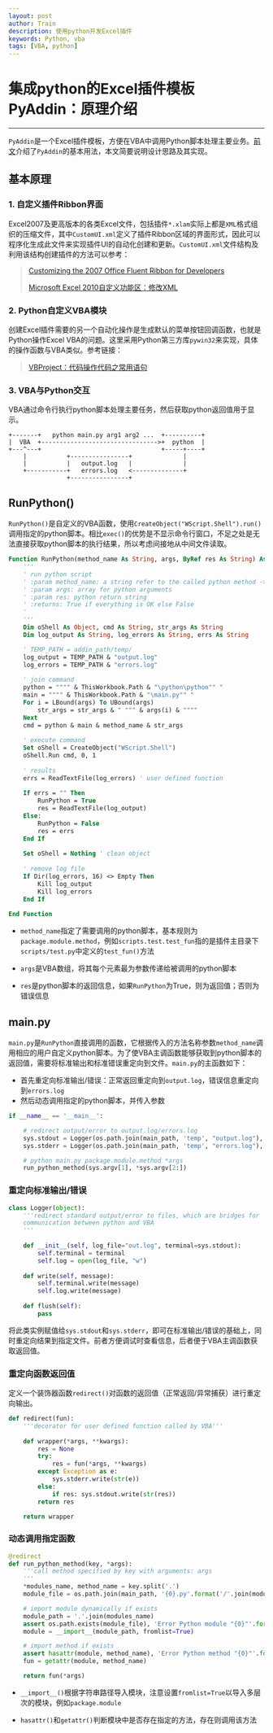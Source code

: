 ```yaml
---
layout: post
author: Train
description: 使用python开发Excel插件
keywords: Python, vba
tags: [VBA, python]
---
```


# 集成python的Excel插件模板PyAddin：原理介绍

---

`PyAddin`是一个Excel插件模板，方便在VBA中调用Python脚本处理主要业务。[前文](2019-01-28-集成python的Excel插件模板PyAddin：使用说明.md)介绍了`PyAddin`的基本用法，本文简要说明设计思路及其实现。

## 基本原理

### 1. 自定义插件Ribbon界面

Excel2007及更高版本的各类Excel文件，包括插件`*.xlam`实际上都是`XML`格式组织的压缩文件，其中`CustomUI.xml`定义了插件Ribbon区域的界面形式，因此可以程序化生成此文件来实现插件UI的自动化创建和更新。`CustomUI.xml`文件结构及利用该结构创建插件的方法可以参考：

> [Customizing the 2007 Office Fluent Ribbon for Developers](https://docs.microsoft.com/en-us/previous-versions/office/developer/office-2007/aa338202(v%3doffice.12))
>
> [Microsoft Excel 2010自定义功能区：修改XML](2017-07-24-Microsoft-Excel-2010自定义功能区：修改XML.md)

### 2. Python自定义VBA模块

创建Excel插件需要的另一个自动化操作是生成默认的菜单按钮回调函数，也就是Python操作Excel VBA的问题。这里采用Python第三方库`pywin32`来实现，具体的操作函数与VBA类似。参考链接：

> [VBProject：代码操作代码之常用语句](https://blog.csdn.net/fenghome/article/details/10373393)


### 3. VBA与Python交互

VBA通过命令行执行python脚本处理主要任务，然后获取python返回值用于显示。

```
+-------+   python main.py arg1 arg2 ...  +----------+
|  VBA  +-------------------------------->+  python  |
+---^---+                                 +-----+----+
    |           +----------------+              |
    |           |   output.log   |              |
    +-----------+   errors.log   <--------------+
                +----------------+
```


## RunPython()

`RunPython()`是自定义的VBA函数，使用`CreateObject("WScript.Shell").run()`调用指定的python脚本。相比`exec()`的优势是不显示命令行窗口，不足之处是无法直接获取python脚本的执行结果，所以考虑间接地从中间文件读取。


```vb
Function RunPython(method_name As String, args, ByRef res As String) As Boolean
    '''
    ' run python script
    ' :param method_name: a string refer to the called python method -> package.module.method
    ' :param args: array for python arguments
    ' :param res: python return string
    ' :returns: True if everything is OK else False
    '
    '''
    Dim oShell As Object, cmd As String, str_args As String
    Dim log_output As String, log_errors As String, errs As String

    ' TEMP_PATH = addin_path/temp/    
    log_output = TEMP_PATH & "output.log"
    log_errors = TEMP_PATH & "errors.log"
    
    ' join command
    python = """" & ThisWorkbook.Path & "\python\python"" "
    main = """" & ThisWorkbook.Path & "\main.py"" "
    For i = LBound(args) To UBound(args)
        str_args = str_args & " """ & args(i) & """"
    Next
    cmd = python & main & method_name & str_args
    
    ' execute command
    Set oShell = CreateObject("WScript.Shell")
    oShell.Run cmd, 0, 1
    
    ' results
    errs = ReadTextFile(log_errors) ' user defined function
    
    If errs = "" Then
        RunPython = True
        res = ReadTextFile(log_output)
    Else:
        RunPython = False
        res = errs
    End If
    
    Set oShell = Nothing ' clean object
    
    ' remove log file
    If Dir(log_errors, 16) <> Empty Then
        Kill log_output
        Kill log_errors
    End If
    
End Function
```

- `method_name`指定了需要调用的python脚本，基本规则为`package.module.method`，例如`scripts.test.test_fun`指的是插件主目录下`scripts/test.py`中定义的`test_fun()`方法

- `args`是VBA数组，将其每个元素最为参数传递给被调用的python脚本

- `res`是python脚本的返回信息，如果`RunPython`为True，则为返回值；否则为错误信息



## main.py

`main.py`是`RunPython`直接调用的函数，它根据传入的方法名称参数`method_name`调用相应的用户自定义python脚本。为了使VBA主调函数能够获取到python脚本的返回值，需要将标准输出和标准错误重定向到文件。`main.py`的主函数如下： 

- 首先重定向标准输出/错误：正常返回重定向到`output.log`，错误信息重定向到`errors.log`
- 然后动态调用指定的python脚本，并传入参数

```python
if __name__ == '__main__':

	# redirect output/error to output.log/errors.log
	sys.stdout = Logger(os.path.join(main_path, 'temp', "output.log"), sys.stdout)
	sys.stderr = Logger(os.path.join(main_path, 'temp', "errors.log"), sys.stderr)

	# python main.py package.module.method *args
	run_python_method(sys.argv[1], *sys.argv[2:])
```

### 重定向标准输出/错误

```python
class Logger(object):
    '''redirect standard output/error to files, which are bridges for
    communication between python and VBA
    '''
     
    def __init__(self, log_file="out.log", terminal=sys.stdout):
        self.terminal = terminal
        self.log = open(log_file, "w")
 
    def write(self, message):
        self.terminal.write(message)
        self.log.write(message)
 
    def flush(self):
        pass
```

将此类实例赋值给`sys.stdout`和`sys.stderr`，即可在标准输出/错误的基础上，同时重定向结果到指定文件。前者方便调试时查看信息，后者便于VBA主调函数获取返回值。

### 重定向函数返回值

定义一个装饰器函数`redirect()`对函数的返回值（正常返回/异常捕获）进行重定向输出。

```python
def redirect(fun):
    '''decorator for user defined function called by VBA'''
    
    def wrapper(*args, **kwargs):
        res = None
        try:
            res = fun(*args, **kwargs)
        except Exception as e:
            sys.stderr.write(str(e))
        else:
            if res: sys.stdout.write(str(res))
        return res

    return wrapper
```

### 动态调用指定函数

```python
@redirect
def run_python_method(key, *args):
	'''call method specified by key with arguments: args
	'''
	*modules_name, method_name = key.split('.')
	module_file = os.path.join(main_path, '{0}.py'.format('/'.join(modules_name)))

	# import module dynamically if exists
	module_path = '.'.join(modules_name)
	assert os.path.exists(module_file), 'Error Python module "{0}"'.format(module_path)
	module = __import__(module_path, fromlist=True)

	# import method if exists
	assert hasattr(module, method_name), 'Error Python method "{0}"'.format(method_name)
	fun = getattr(module, method_name)

	return fun(*args)
```

- `__import__()`根据字符串路径导入模块，注意设置`fromlist=True`以导入多层次的模块，例如`package.module`

- `hasattr()`和`getattr()`判断模块中是否存在指定的方法，存在则调用该方法


